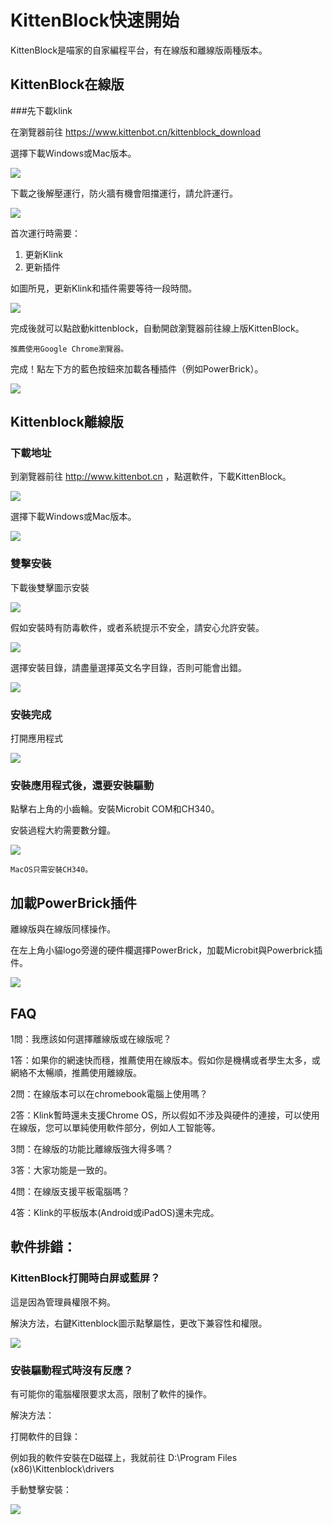 # KittenBlock快速開始

KittenBlock是喵家的自家編程平台，有在線版和離線版兩種版本。

## KittenBlock在線版

###先下載klink

在瀏覽器前往 https://www.kittenbot.cn/kittenblock_download

選擇下載Windows或Mac版本。

![](./kbimages/klinkwinormac.png)

下載之後解壓運行，防火牆有機會阻擋運行，請允許運行。

![](./images/online01.png)

首次運行時需要：

1. 更新Klink
1. 更新插件

如圖所見，更新Klink和插件需要等待一段時間。

![](./images/online02.png)

完成後就可以點啟動kittenblock，自動開啟瀏覽器前往線上版KittenBlock。

    推薦使用Google Chrome瀏覽器。
    
完成！點左下方的藍色按鈕來加載各種插件（例如PowerBrick）。

![](./images/online03.png)

## Kittenblock離線版

### 下載地址

到瀏覽器前往 http://www.kittenbot.cn ，點選軟件，下載KittenBlock。

![](./kbimages/an01.png)

選擇下載Windows或Mac版本。

![](./kbimages/winormac.png)

### 雙擊安裝

下載後雙擊圖示安裝

![](./kbimages/an03.png)

假如安裝時有防毒軟件，或者系統提示不安全，請安心允許安裝。

![](./kbimages/an04.png)

選擇安裝目錄，請盡量選擇英文名字目錄，否則可能會出錯。

![](./kbimages/an05.png)

### 安裝完成

打開應用程式

![](./kbimages/an06.png)

### 安裝應用程式後，還要安裝驅動

點擊右上角的小齒輪。安裝Microbit COM和CH340。

安裝過程大約需要數分鐘。

![](./kbimages/an08.png)

    MacOS只需安裝CH340。
    
## 加載PowerBrick插件

離線版與在線版同樣操作。

在左上角小貓logo旁邊的硬件欄選擇PowerBrick，加載Microbit與Powerbrick插件。

![](./kbimages/addextension.png)
    
## FAQ

1問：我應該如何選擇離線版或在線版呢？

1答：如果你的網速快而穩，推薦使用在線版本。假如你是機構或者學生太多，或網絡不太暢順，推薦使用離線版。

2問：在線版本可以在chromebook電腦上使用嗎？

2答：Klink暫時還未支援Chrome OS，所以假如不涉及與硬件的連接，可以使用在線版，您可以單純使用軟件部分，例如人工智能等。

3問：在線版的功能比離線版強大得多嗎？

3答：大家功能是一致的。

4問：在線版支援平板電腦嗎？

4答：Klink的平板版本(Android或iPadOS)還未完成。

## 軟件排錯：

### KittenBlock打開時白屏或藍屏？

這是因為管理員權限不夠。

解決方法，右鍵Kittenblock圖示點擊屬性，更改下兼容性和權限。

![](./kbimages/an07.png)

### 安裝驅動程式時沒有反應？

有可能你的電腦權限要求太高，限制了軟件的操作。

解決方法：

打開軟件的目錄：

例如我的軟件安裝在D磁碟上，我就前往 D:\Program Files (x86)\Kittenblock\drivers

手動雙擊安裝：

![](./kbimages/an09.png)
